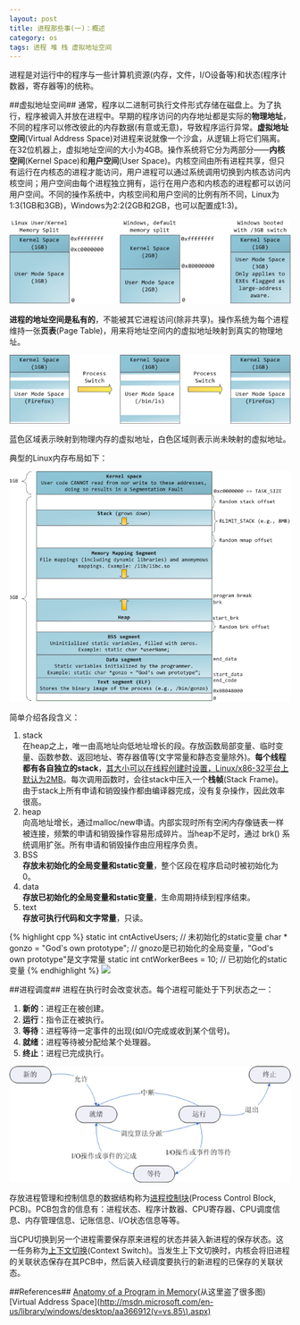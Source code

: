 ```yaml
---
layout: post
title: 进程那些事(一)：概述
category: os
tags: 进程 堆 栈 虚拟地址空间
---
```


进程是对运行中的程序与一些计算机资源(内存，文件，I/O设备等)和状态(程序计数器，寄存器等)的统称。

##虚拟地址空间##
通常，程序以二进制可执行文件形式存储在磁盘上。为了执行，程序被调入并放在进程中。早期的程序访问的内存地址都是实际的**物理地址**，不同的程序可以修改彼此的内存数据(有意或无意)，导致程序运行异常。**虚拟地址空间**(Virtual Address Space)对进程来说就像一个沙盒，从逻辑上将它们隔离。在32位机器上，虚拟地址空间的大小为4GB。操作系统将它分为两部分——**内核空间**(Kernel Space)和**用户空间**(User Space)。内核空间由所有进程共享，但只有运行在内核态的进程才能访问，用户进程可以通过系统调用切换到内核态访问内核空间；用户空间由每个进程独立拥有，运行在用户态和内核态的进程都可以访问用户空间。不同的操作系统中，内核空间和用户空间的比例有所不同，Linux为1:3(1GB和3GB)，Windows为2:2(2GB和2GB，也可以配置成1:3)。

![](/images/kernel-user-memory-split.png)

**进程的地址空间是私有的**，不能被其它进程访问(除非共享)。操作系统为每个进程维持一张**页表**(Page Table)，用来将地址空间内的虚拟地址映射到真实的物理地址。

![](/images/virtual-memory-in-process-switch.png)

蓝色区域表示映射到物理内存的虚拟地址，白色区域则表示尚未映射的虚拟地址。

典型的Linux内存布局如下：

![](/images/linux-flexible-address-space-layout.png)

简单介绍各段含义：  

1. stack  
在heap之上，唯一由高地址向低地址增长的段。存放函数局部变量、临时变量、函数参数、返回地址、寄存器值等(文字常量和静态变量除外)。**每个线程都有各自独立的stack**，[其大小可以在线程创建时设置，Linux/x86-32平台上默认为2MB](http://www.kernel.org/doc/man-pages/online/pages/man3/pthread_create.3.html)。每次调用函数时，会往stack中压入一个**栈帧**(Stack Frame)。由于stack上所有申请和销毁操作都由编译器完成，没有复杂操作，因此效率很高。
2. heap  
向高地址增长，通过malloc/new申请。内部实现时所有空闲内存像链表一样被连接，频繁的申请和销毁操作容易形成碎片。当heap不足时，通过 brk() 系统调用扩张。所有申请和销毁操作由应用程序负责。
3. BSS  
**存放未初始化的全局变量和static变量**，整个区段在程序启动时被初始化为0。
4. data  
**存放已初始化的全局变量和static变量**，生命周期持续到程序结束。
5. text  
**存放可执行代码和文字常量**，只读。

{% highlight cpp %}
static int cntActiveUsers; // 未初始化的static变量
char * gonzo = "God's own prototype"; // gnozo是已初始化的全局变量，"God's own prototype"是文字常量
static int cntWorkerBees = 10; // 已初始化的static变量
{% endhighlight %}
![](/images/mapping-binary-images.png)

##进程调度##
进程在执行时会改变状态。每个进程可能处于下列状态之一：

1. **新的**：进程正在被创建。
2. **运行**：指令正在被执行。
3. **等待**：进程等待一定事件的出现(如I/O完成或收到某个信号)。
4. **就绪**：进程等待被分配给某个处理器。
5. **终止**：进程已完成执行。

![](/images/process-state.gif)

存放进程管理和控制信息的数据结构称为[进程控制块](http://en.wikipedia.org/wiki/Process_control_block)(Process Control Block, PCB)。PCB包含的信息有：进程状态、程序计数器、CPU寄存器、CPU调度信息、内存管理信息、记账信息、I/O状态信息等等。

当CPU切换到另一个进程需要保存原来进程的状态并装入新进程的保存状态。这一任务称为[上下文切换](http://en.wikipedia.org/wiki/Context_switch)(Context Switch)。当发生上下文切换时，内核会将旧进程的关联状态保存在其PCB中，然后装入经调度要执行的新进程的已保存的关联状态。

##References##
[Anatomy of a Program in Memory](http://duartes.org/gustavo/blog/post/anatomy-of-a-program-in-memory)(从这里盗了很多图)  
[Virtual Address Space](http://msdn.microsoft.com/en-us/library/windows/desktop/aa366912(v=vs.85\).aspx)
